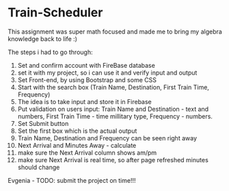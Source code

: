 # Train-Scheduler
This assignment was super math focused and made me to bring my algebra knowledge back to life :)

The steps i had to go through:
1. Set and confirm account with FireBase database
2. set it with my project, so i can use it and verify input and output 
3. Set Front-end, by using Bootstrap and some CSS 
4. Start with the search box (Train Name, Destination, First Train Time, Frequency)
5. The idea is to take input and store it in Firebase
6. Put validation on users input: Train Name and Destination - text and numbers, First Train Time - time millitary type, Frequency - numbers.
7. Set Submit button
8. Set the first box which is the actual output
9. Train Name, Destination and Frequency can be seen right away
10. Next Arrival and Minutes Away - calculate 
11. make sure the Next Arrival column shows am/pm
12. make sure Next Arrival is real time, so after page refreshed minutes should change 

Evgenia - TODO: submit the project on time!!! 